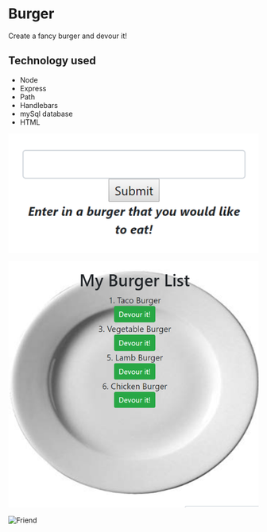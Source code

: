 # Burger
Create a fancy burger and devour it!

## Technology used
* Node
* Express
* Path 
* Handlebars
* mySql database
* HTML

![Home Page](https://github.com/mtvalencia/ProjectFiles/blob/master/burgerForm.PNG)

![JSON](https://github.com/mtvalencia/ProjectFiles/blob/master/burger.PNG)

![Friend](https://github.com/mtvalencia/ProjectFiles/blob/master/eatingBurger.PNG)
